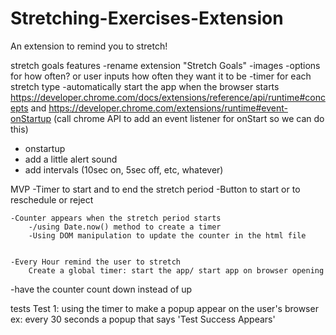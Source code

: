 # Stretching-Exercises-Extension

An extension to remind you to stretch!



stretch goals features 
-rename extension "Stretch Goals"
-images 
-options for how often? or user inputs how often they want it to be
-timer for each stretch type 
-automatically start the app when the browser starts https://developer.chrome.com/docs/extensions/reference/api/runtime#concepts and https://developer.chrome.com/extensions/runtime#event-onStartup (call chrome API to add an event listener for onStart so we can do this)
- onstartup 
- add a little alert sound
- add intervals (10sec on, 5sec off, etc, whatever)

MVP
-Timer to start and to end the stretch period
    -Button to start or to reschedule or reject

    -Counter appears when the stretch period starts
        -/using Date.now() method to create a timer
        -Using DOM manipulation to update the counter in the html file 

        
    -Every Hour remind the user to stretch 
        Create a global timer: start the app/ start app on browser opening 

-have the counter count down instead of up

tests
Test 1: using the timer to make a popup appear on the user's browser 
ex: every 30 seconds a popup that says 'Test Success Appears' 